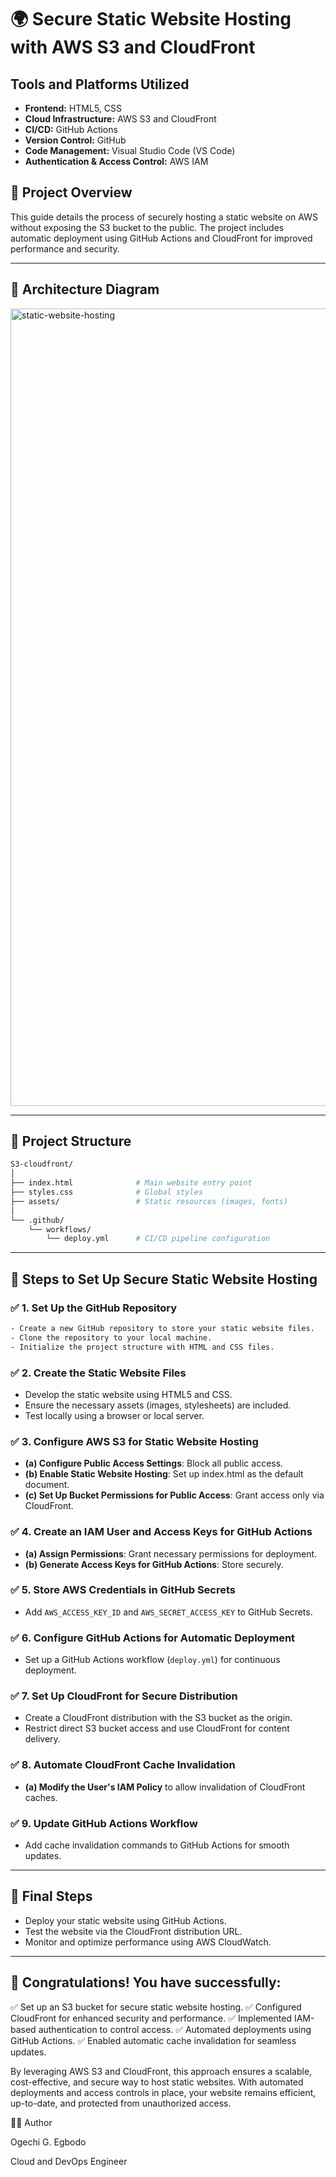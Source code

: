 # 🌍 Secure Static Website Hosting with AWS S3 and CloudFront

## Tools and Platforms Utilized
- **Frontend:** HTML5, CSS
- **Cloud Infrastructure:** AWS S3 and CloudFront
- **CI/CD:** GitHub Actions
- **Version Control:** GitHub
- **Code Management:** Visual Studio Code (VS Code)
- **Authentication & Access Control:** AWS IAM

## 📌 Project Overview 
This guide details the process of securely hosting a static website on AWS without exposing the S3 bucket to the public. The project includes automatic deployment using GitHub Actions and CloudFront for improved performance and security.

---
## 📐 Architecture Diagram
<img width="1276" alt="static-website-hosting" src="https://github.com/Trivancee/AWS-S3-Cloudfront-Hosting/issues/1#issue-2967440798" /> 

---

## 📂 Project Structure
```sh
S3-cloudfront/
│
├── index.html              # Main website entry point
├── styles.css              # Global styles
├── assets/                 # Static resources (images, fonts)
│
└── .github/
    └── workflows/
        └── deploy.yml      # CI/CD pipeline configuration
```
---

## 🔧 Steps to Set Up Secure Static Website Hosting

### ✅ **1. Set Up the GitHub Repository**
```sh
- Create a new GitHub repository to store your static website files.
- Clone the repository to your local machine.
- Initialize the project structure with HTML and CSS files.
```

### ✅ **2. Create the Static Website Files**
- Develop the static website using HTML5 and CSS.
- Ensure the necessary assets (images, stylesheets) are included.
- Test locally using a browser or local server.

### ✅ **3. Configure AWS S3 for Static Website Hosting**
- **(a) Configure Public Access Settings**: Block all public access.
- **(b) Enable Static Website Hosting**: Set up index.html as the default document.
- **(c) Set Up Bucket Permissions for Public Access**: Grant access only via CloudFront.

### ✅ **4. Create an IAM User and Access Keys for GitHub Actions**
- **(a) Assign Permissions**: Grant necessary permissions for deployment.
- **(b) Generate Access Keys for GitHub Actions**: Store securely.

### ✅ **5. Store AWS Credentials in GitHub Secrets**
- Add `AWS_ACCESS_KEY_ID` and `AWS_SECRET_ACCESS_KEY` to GitHub Secrets.

### ✅ **6. Configure GitHub Actions for Automatic Deployment**
- Set up a GitHub Actions workflow (`deploy.yml`) for continuous deployment.

### ✅ **7. Set Up CloudFront for Secure Distribution**
- Create a CloudFront distribution with the S3 bucket as the origin.
- Restrict direct S3 bucket access and use CloudFront for content delivery.

### ✅ **8. Automate CloudFront Cache Invalidation**
- **(a) Modify the User's IAM Policy** to allow invalidation of CloudFront caches.

### ✅ **9. Update GitHub Actions Workflow**
- Add cache invalidation commands to GitHub Actions for smooth updates.

---

## 📢 **Final Steps**
- Deploy your static website using GitHub Actions.
- Test the website via the CloudFront distribution URL.
- Monitor and optimize performance using AWS CloudWatch.

---

## 🎉 Congratulations! You have successfully:
✅ Set up an S3 bucket for secure static website hosting.
✅ Configured CloudFront for enhanced security and performance.
✅ Implemented IAM-based authentication to control access.
✅ Automated deployments using GitHub Actions.
✅ Enabled automatic cache invalidation for seamless updates.

By leveraging AWS S3 and CloudFront, this approach ensures a scalable, cost-effective, and secure way to host static websites. With automated deployments and access controls in place, your website remains efficient, up-to-date, and protected from unauthorized access.

👩‍💻 Author

Ogechi G. Egbodo

Cloud and DevOps Engineer